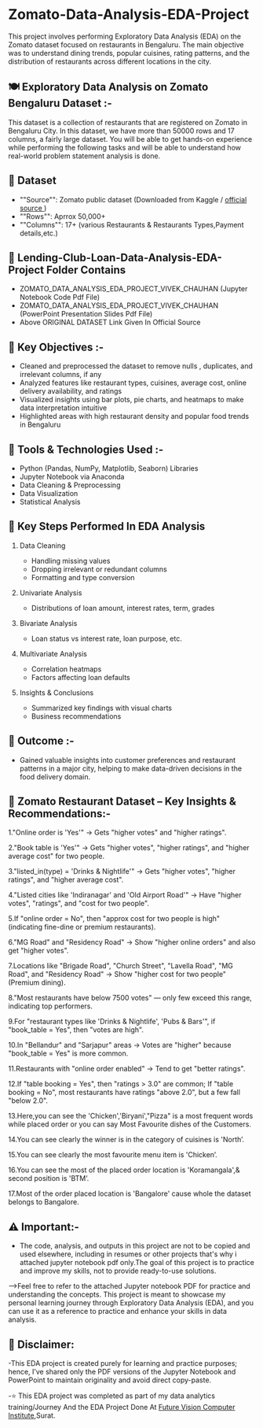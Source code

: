 # **Zomato-Data-Analysis-EDA-Project**

This project involves performing Exploratory Data Analysis (EDA) on the Zomato dataset focused on restaurants in Bengaluru. The main objective was to understand dining trends, popular cuisines, rating patterns, and the distribution of restaurants across different locations in the city.

## **🍽️ Exploratory Data Analysis on Zomato Bengaluru Dataset :-**

This dataset is a collection of restaurants that are registered on Zomato in Bengaluru City. In this dataset, we have more than 50000 rows and 17 columns, a fairly large dataset. You will be able to get hands-on experience while performing the following tasks and will be able to understand how real-world problem statement analysis is done.

## **📁 Dataset**

- ""Source"": Zomato public dataset (Downloaded from Kaggle / <a href = "https://www.kaggle.com/datasets/rajeshrampure/zomato-dataset" > official source </a> )
- ""Rows"": Aprrox 50,000+
- ""Columns"": 17+ (various Restaurants & Restaurants Types,Payment details,etc.)

## **📂 Lending-Club-Loan-Data-Analysis-EDA-Project Folder Contains**

- ZOMATO_DATA_ANALYSIS_EDA_PROJECT_VIVEK_CHAUHAN (Jupyter Notebook Code Pdf File)
- ZOMATO_DATA_ANALYSIS_EDA_PROJECT_VIVEK_CHAUHAN (PowerPoint Presentation Slides Pdf File)
- Above ORIGINAL DATASET Link Given In Official Source 


## **📌 Key Objectives :-**

- Cleaned and preprocessed the dataset to remove nulls , duplicates, and irrelevant columns, if any
- Analyzed features like restaurant types, cuisines, average cost, online delivery availability, and ratings
- Visualized insights using bar plots, pie charts, and heatmaps to make data interpretation intuitive
- Highlighted areas with high restaurant density and popular food trends in Bengaluru

## **🔧 Tools & Technologies Used :-**

- Python (Pandas, NumPy, Matplotlib, Seaborn) Libraries
- Jupyter Notebook via Anaconda
- Data Cleaning & Preprocessing
- Data Visualization
- Statistical Analysis

## **📌 Key Steps Performed In EDA Analysis**

1. Data Cleaning
   - Handling missing values
   - Dropping irrelevant or redundant columns
   - Formatting and type conversion

2. Univariate Analysis
   - Distributions of loan amount, interest rates, term, grades

3. Bivariate Analysis
   - Loan status vs interest rate, loan purpose, etc.

4. Multivariate Analysis
   - Correlation heatmaps
   - Factors affecting loan defaults

5. Insights & Conclusions
   - Summarized key findings with visual charts
   - Business recommendations

## **🎯 Outcome :-**

- Gained valuable insights into customer preferences and restaurant patterns in a major city, helping to make data-driven decisions in the food delivery domain.

## **📌 Zomato Restaurant Dataset – Key Insights & Recommendations:-**

1."Online order is 'Yes'" → Gets "higher votes" and "higher ratings".

2."Book table is 'Yes'" → Gets "higher votes", "higher ratings", and "higher average cost" for two people.

3."listed_in(type) = 'Drinks & Nightlife'" → Gets "higher votes", "higher ratings", and "higher average cost".

4."Listed cities like 'Indiranagar' and 'Old Airport Road'" → Have "higher votes", "ratings", and "cost for two
people".

5.If "online order = No", then "approx cost for two people is high" (indicating fine-dine or premium restaurants).

6."MG Road" and "Residency Road" → Show "higher online orders" and also get "higher votes".

7.Locations like "Brigade Road", "Church Street", "Lavella Road", "MG Road", and "Residency Road" → Show
"higher cost for two people" (Premium dining).

8."Most restaurants have below 7500 votes" — only few exceed this range, indicating top performers.

9.For "restaurant types like 'Drinks & Nightlife', 'Pubs & Bars'", if "book_table = Yes", then "votes are high".

10.In "Bellandur" and "Sarjapur" areas → Votes are "higher" because "book_table = Yes" is more common.

11.Restaurants with "online order enabled" → Tend to get "better ratings".

12.If "table booking = Yes", then "ratings > 3.0" are common; If "table booking = No", most restaurants have
ratings "above 2.0", but a few fall "below 2.0".

13.Here,you can see the 'Chicken','Biryani',"Pizza" is a most frequent words while placed order or you can say
Most Favourite dishes of the Customers.

14.You can see clearly the winner is in the category of cuisines is 'North’.

15.You can see clearly the most favourite menu item is 'Chicken’.

16.You can see the most of the placed order location is 'Koramangala',& second position is 'BTM’.

17.Most of the order placed location is 'Bangalore' cause whole the dataset belongs to Bangalore.

## **⚠️ Important:-**

- The code, analysis, and outputs in this project are not to be copied and used elsewhere, including in resumes or other projects that's why i attached jupyter notebook pdf only.The goal of this project is to practice and improve my skills, not to provide ready-to-use solutions.

-->Feel free to refer to the attached Jupyter notebook PDF for practice and understanding the concepts. This project is meant to showcase my personal learning journey through Exploratory Data Analysis (EDA), and you can use it as a reference to practice and enhance your skills in data analysis.

## **📌 Disclaimer:**

-This EDA project is created purely for learning and practice purposes; hence, I’ve shared only the PDF versions of the Jupyter Notebook and PowerPoint to maintain originality and avoid direct copy-paste.

-⭐ This EDA project was completed as part of my data analytics training/Journey And the EDA Project Done At <a href="https://futurevisioncomputers.com/">Future Vision Computer Institute</a>,Surat.
